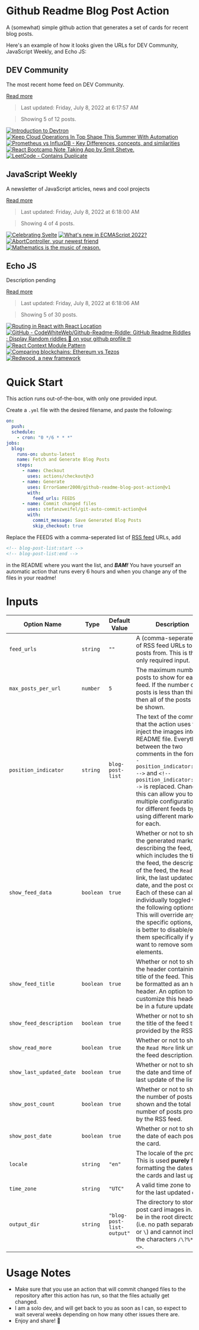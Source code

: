 # Github Readme Blog Post Action

A (somewhat) simple github action that generates a set of cards for recent blog posts.

Here's an example of how it looks given the URLs for DEV Community, JavaScript Weekly, and Echo JS:

<!-- post-list:start -->
## DEV Community

The most recent home feed on DEV Community.

[Read more](https://dev.to)
> Last updated: Friday, July 8, 2022 at 6:17:57 AM

> Showing 5 of 12 posts.

[![Introduction to Devtron](https://raw.githubusercontent.com/ErrorGamer2000/github-readme-blog-post-action/main/generated_files/DEV_Community/Introduction_to_Devtron.svg)](https://dev.to/makendrang/introduction-to-devtron-cf8)
[![Keep Cloud Operations In Top Shape This Summer With Automation](https://raw.githubusercontent.com/ErrorGamer2000/github-readme-blog-post-action/main/generated_files/DEV_Community/Keep_Cloud_Operations_In_Top_Shape_This_Summer_With_Automation.svg)](https://dev.to/castai/keep-cloud-operations-in-top-shape-this-summer-with-automation-2cgp)
[![Prometheus vs InfluxDB - Key Differences, concepts, and similarities](https://raw.githubusercontent.com/ErrorGamer2000/github-readme-blog-post-action/main/generated_files/DEV_Community/Prometheus_vs_InfluxDB_-_Key_Differences__concepts__and_similarities.svg)](https://dev.to/signoz/prometheus-vs-influxdb-key-differences-concepts-and-similarities-35ji)
[![React Bootcamp Note Taking App by Smit Shetye.](https://raw.githubusercontent.com/ErrorGamer2000/github-readme-blog-post-action/main/generated_files/DEV_Community/React_Bootcamp_Note_Taking_App_by_Smit_Shetye..svg)](https://dev.to/smitshetye/reactbootcampsmitshetye-1mjc)
[![LeetCode - Contains Duplicate](https://raw.githubusercontent.com/ErrorGamer2000/github-readme-blog-post-action/main/generated_files/DEV_Community/LeetCode_-_Contains_Duplicate.svg)](https://dev.to/vaishnveeshinde/leetcode-contains-duplicate-12aa)


## JavaScript Weekly

A newsletter of JavaScript articles, news and cool projects

[Read more](https://javascriptweekly.com/)
> Last updated: Friday, July 8, 2022 at 6:18:00 AM

> Showing 4 of 4 posts.

[![Celebrating Svelte](https://raw.githubusercontent.com/ErrorGamer2000/github-readme-blog-post-action/main/generated_files/JavaScript_Weekly/Celebrating_Svelte.svg)](https://javascriptweekly.com/issues/596)
[![What's new in ECMAScript 2022?](https://raw.githubusercontent.com/ErrorGamer2000/github-readme-blog-post-action/main/generated_files/JavaScript_Weekly/What's_new_in_ECMAScript_2022_.svg)](https://javascriptweekly.com/issues/595)
[![AbortController, your newest friend](https://raw.githubusercontent.com/ErrorGamer2000/github-readme-blog-post-action/main/generated_files/JavaScript_Weekly/AbortController__your_newest_friend.svg)](https://javascriptweekly.com/issues/594)
[![Mathematics is the music of reason.](https://raw.githubusercontent.com/ErrorGamer2000/github-readme-blog-post-action/main/generated_files/JavaScript_Weekly/Mathematics_is_the_music_of_reason..svg)](https://javascriptweekly.com/issues/593)


## Echo JS

Description pending

[Read more](
http://www.echojs.com
)
> Last updated: Friday, July 8, 2022 at 6:18:06 AM

> Showing 5 of 30 posts.

[![Routing in React with React Location](https://raw.githubusercontent.com/ErrorGamer2000/github-readme-blog-post-action/main/generated_files/_Echo_JS_/Routing_in_React_with_React_Location.svg)](https://blog.openreplay.com/routing-in-react-with-react-location)
[![GitHub - CodeWhiteWeb/Github-Readme-Riddle: GitHub Readme Riddles : Display Random riddles 🤔 on your github profile 🤓](https://raw.githubusercontent.com/ErrorGamer2000/github-readme-blog-post-action/main/generated_files/_Echo_JS_/GitHub_-_CodeWhiteWeb_Github-Readme-Riddle__GitHub_Readme_Riddles___Display_Random_riddles_🤔_on_your_github_profile_🤓.svg)](https://github.com/CodeWhiteWeb/Github-Readme-Riddle)
[![React Context Module Pattern](https://raw.githubusercontent.com/ErrorGamer2000/github-readme-blog-post-action/main/generated_files/_Echo_JS_/React_Context_Module_Pattern.svg)](https://blog.variant.no/react-context-module-pattern-63fcd9aacd0d)
[![Comparing blockchains: Ethereum vs Tezos](https://raw.githubusercontent.com/ErrorGamer2000/github-readme-blog-post-action/main/generated_files/_Echo_JS_/Comparing_blockchains__Ethereum_vs_Tezos.svg)](https://blog.openreplay.com/comparing-blockchains-ethereum-vs-tezos)
[![Redwood, a new framework](https://raw.githubusercontent.com/ErrorGamer2000/github-readme-blog-post-action/main/generated_files/_Echo_JS_/Redwood__a_new_framework.svg)](https://blog.openreplay.com/redwood-a-new-framework)


<!-- post-list:end -->

# Quick Start

This action runs out-of-the-box, with only one provided input.

Create a `.yml` file with the desired filename, and paste the following:

```yml
on:
  push:
  schedule:
    - cron: "0 */6 * * *"
jobs:
  blog:
    runs-on: ubuntu-latest
    name: Fetch and Generate Blog Posts
    steps:
      - name: Checkout
        uses: actions/checkout@v3
      - name: Generate
        uses: ErrorGamer2000/github-readme-blog-post-action@v1
        with:
          feed_urls: FEEDS
      - name: Commit changed files
        uses: stefanzweifel/git-auto-commit-action@v4
        with:
          commit_message: Save Generated Blog Posts
          skip_checkout: true
```

Replace the FEEDS with a comma-seperated list of [RSS feed](https://rss.com/blog/how-do-rss-feeds-work/) URLs, add

```md
<!-- blog-post-list:start -->
<!-- blog-post-list:end -->
```

in the README where you want the list, and **_BAM!_** You have yourself an automatic action that runs every 6 hours and when you change any of the files in your readme!

# Inputs

<table>
  <thead>
    <tr>
      <th>Option Name</th>
      <th>Type</th>
      <th>Default Value</th>
      <th>Description</th>
    </tr>
  </thead>
  <tbody>
    <tr>
      <td><code>feed_urls</code></td>
      <td><code>string</code></td>
      <td><code>""</code></td>
      <td>A (comma-seperated) list of RSS feed URLs to load posts from. This is the only required input.</td>
    </tr>
    <tr>
      <td><code>max_posts_per_url</code></td>
      <td><code>number</code></td>
      <td><code>5</code></td>
      <td>The maximum number of posts to show for each feed. If the number of posts is less than this, then all of the posts will be shown.</td>
    </tr>
    <tr>
      <td><code>position_indicator</code></td>
      <td><code>string</code></td>
      <td><code>blog-post-list</code></td>
      <td>The text of the comments that the action uses to inject the images into the README file. Everything between the two comments in the form <code>&lt;!-- position_indicator:start --&gt;</code> and <code>&lt;!-- position_indicator:end --&gt;</code> is replaced. Changing this can allow you to use multiple configurations for different feeds by using different markers for each.</td>
    </tr>
    <tr>
      <td><code>show_feed_data</code></td>
      <td><code>boolean</code></td>
      <td><code>true</code></td>
      <td>Whether or not to show the generated markdown describing the feed, which includes the title of the feed, the description of the feed, the <code>Read More</code> link, the last updated date, and the post count. Each of these can also be individually toggled with the following options. This will override any of the specific options, so it is better to disable/enable them specifically if you want to remove some elements.</td>
    </tr>
    <tr>
      <td><code>show_feed_title</code></td>
      <td><code>boolean</code></td>
      <td><code>true</code></td>
      <td>Whether or not to show the header containing the title of the feed. This will be formatted as an <code>h2</code> header. An option to customize this header will be in a future update.</td>
    </tr>
    <tr>
      <td><code>show_feed_description</code></td>
      <td><code>boolean</code></td>
      <td><code>true</code></td>
      <td>Whether or not to show the title of the feed that is provided by the RSS feed.</td>
    </tr>
    <tr>
      <td><code>show_read_more</code></td>
      <td><code>boolean</code></td>
      <td><code>true</code></td>
      <td>Whether or not to show the <code>Read More</code> link under the feed description.</td>
    </tr>
    <tr>
      <td><code>show_last_updated_date</code></td>
      <td><code>boolean</code></td>
      <td><code>true</code></td>
      <td>Whether or not to show the date and time of the last update of the list.</td>
    </tr>
    <tr>
      <td><code>show_post_count</code></td>
      <td><code>boolean</code></td>
      <td><code>true</code></td>
      <td>Whether or not to show the number of posts shown and the total number of posts provided by the RSS feed.</td>
    </tr>
    <tr>
      <td><code>show_post_date</code></td>
      <td><code>boolean</code></td>
      <td><code>true</code></td>
      <td>Whether or not to show the date of each post on the card.</td>
    </tr>
    <tr>
      <td><code>locale</code></td>
      <td><code>string</code></td>
      <td><code>"en"</code></td>
      <td>The locale of the project. This is used <strong>purely</strong> for formatting the dates of the cards and last update.</td>
    </tr>
    <tr>
      <td><code>time_zone</code></td>
      <td><code>string</code></td>
      <td><code>"UTC"</code></td>
      <td>A valid time zone to use for the last updated date.</td>
    </tr>
    <tr>
      <td><code>output_dir</code></td>
      <td><code>string</code></td>
      <td><code>"blog-post-list-output"</code></td>
      <td>The directory to store the post card images in. Must be in the root directory (i.e. no path separators <code>/</code> or <code>\</code>) and cannot include the characters <code>/\?%*:|"&lt;&gt;</code>.</td>
    </tr>
<!--
    <tr>
      <td><code></code></td>
      <td><cde></cde></td>
      <td><code></code></td>
      <td></td>
    </tr>
-->
  </tbody>
</table>

# Usage Notes

- Make sure that you use an action that will commit changed files to the repository after this action has run, so that the files actually get changed.
- I am a solo dev, and will get back to you as soon as I can, so expect to wait several weeks depending on how many other issues there are.
- Enjoy and share! 🤗

